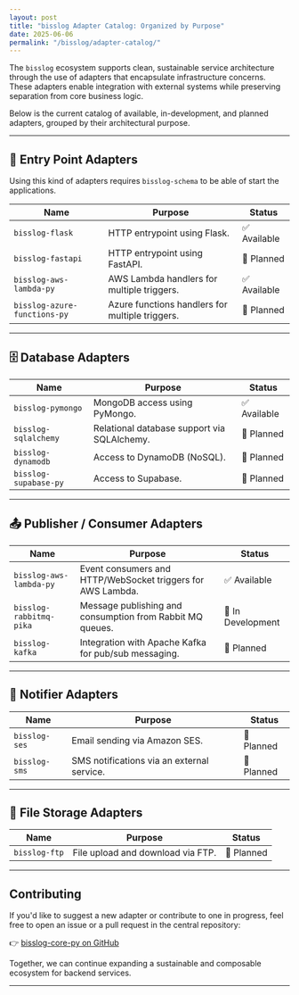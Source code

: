 ```yaml
---
layout: post
title: "bisslog Adapter Catalog: Organized by Purpose"
date: 2025-06-06
permalink: "/bisslog/adapter-catalog/"
---
```


The `bisslog` ecosystem supports clean, sustainable service architecture through the use of adapters that encapsulate infrastructure concerns. These adapters enable integration with external systems while preserving separation from core business logic.

Below is the current catalog of available, in-development, and planned adapters, grouped by their architectural purpose.

---


## 🧩 Entry Point Adapters

Using this kind of adapters requires `bisslog-schema` to be able of start the applications.

| Name               | Purpose                               | Status        |
|--------------------|---------------------------------------|---------------|
| `bisslog-flask`    | HTTP entrypoint using Flask.          | ✅ Available   |
| `bisslog-fastapi`  | HTTP entrypoint using FastAPI.        | 🧭 Planned     |
| `bisslog-aws-lambda-py` | AWS Lambda handlers for multiple triggers. | ✅ Available   |
| `bisslog-azure-functions-py`    | Azure functions handlers for multiple triggers. | 🧭 Planned    |

---

## 🗄️ Database Adapters

| Name               | Purpose                                           | Status        |
|--------------------|---------------------------------------------------|---------------|
| `bisslog-pymongo`  | MongoDB access using PyMongo.                     | ✅ Available   |
| `bisslog-sqlalchemy` | Relational database support via SQLAlchemy.     | 🧭 Planned |
| `bisslog-dynamodb` | Access to DynamoDB (NoSQL).                       | 🧭 Planned     |
| `bisslog-supabase-py` | Access to Supabase.                       | 🧭 Planned     |

---

## 📤 Publisher / Consumer Adapters

| Name                 | Purpose                                                             | Status        |
|----------------------|---------------------------------------------------------------------|---------------|
| `bisslog-aws-lambda-py` | Event consumers and HTTP/WebSocket triggers for AWS Lambda.     | ✅ Available   |
| `bisslog-rabbitmq-pika`     | Message publishing and consumption from Rabbit MQ queues.         | 🚧 In Development |
| `bisslog-kafka`       | Integration with Apache Kafka for pub/sub messaging.               | 🧭 Planned     |

---

## 🔔 Notifier Adapters

| Name              | Purpose                                     | Status        |
|-------------------|---------------------------------------------|---------------|
| `bisslog-ses`     | Email sending via Amazon SES.              | 🧭 Planned |
| `bisslog-sms`     | SMS notifications via an external service. | 🧭 Planned     |

---

## 📁 File Storage Adapters

| Name          | Purpose                                  | Status        |
|---------------|------------------------------------------|---------------|
| `bisslog-ftp`  | File upload and download via FTP. | 🧭 Planned     |


---

## Contributing

If you'd like to suggest a new adapter or contribute to one in progress, feel free to open an issue or a pull request in the central repository:

👉 [bisslog-core-py on GitHub](https://github.com/darwinhc/bisslog-core-py)

Together, we can continue expanding a sustainable and composable ecosystem for backend services.

---
